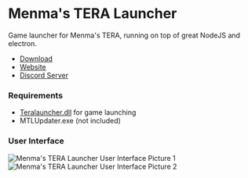 # Menma&apos;s TERA Launcher
Game launcher for Menma&apos;s TERA, running on top of great NodeJS and electron.

- [Download](https://tera.menmasystems.com/download)
- [Website](https://tera.menmasystems.com/)
- [Discord Server](https://discord.gg/YjUnmbgVjX)

### Requirements
- [Teralauncher.dll](https://github.com/menmaa/Teralauncher) for game launching
- MTLUpdater.exe (not included)

### User Interface
![Menma's TERA Launcher User Interface Picture 1](https://tera.menmasystems.com/resources/images/mtl.png)
![Menma's TERA Launcher User Interface Picture 2](https://tera.menmasystems.com/resources/images/mtl2.png)